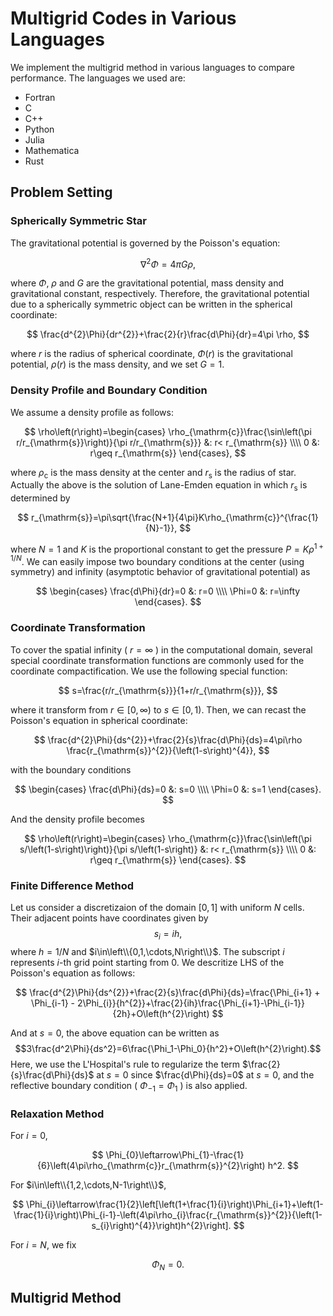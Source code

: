 #  Multigrid Codes in Various Languages

We implement the multigrid method in various languages to compare performance. The languages we used are:
* Fortran
* C
* C++
* Python
* Julia
* Mathematica
* Rust

## Problem Setting

### Spherically Symmetric Star

The gravitational potential is governed by the Poisson's equation:

$$
\nabla^2 \Phi=4\pi G \rho,
$$

where $\Phi$, $\rho$ and $G$ are the gravitational potential, mass density and gravitational constant, respectively.
Therefore, the gravitational potential due to a spherically symmetric object can be written in the spherical coordinate:

$$
\frac{d^{2}\Phi}{dr^{2}}+\frac{2}{r}\frac{d\Phi}{dr}=4\pi \rho,
$$

where $r$ is the radius of spherical coordinate, $\Phi\left(r\right)$ is the gravitational potential, $\rho\left(r\right)$ is the mass density, and we set $G=1$.

### Density Profile and Boundary Condition

We assume a density profile as follows:

$$
    \rho\left(r\right)=\begin{cases}
        \rho_{\mathrm{c}}\frac{\sin\left(\pi r/r_{\mathrm{s}}\right)}{\pi r/r_{\mathrm{s}}} &: r< r_{\mathrm{s}}
        \\\\ 0 &: r\geq r_{\mathrm{s}}
    \end{cases},
$$

where $\rho_{\mathrm{c}}$ is the mass density at the center and $r_{\mathrm{s}}$ is the radius of star. Actually the above is the solution of Lane-Emden equation in which $r_{\mathrm{s}}$ is determined by

$$
    r_{\mathrm{s}}=\pi\sqrt{\frac{N+1}{4\pi}K\rho_{\mathrm{c}}^{\frac{1}{N}-1}},
$$

where $N=1$ and $K$ is the proportional constant to get the pressure $P=K\rho^{1+1/N}$. We can easily impose two boundary conditions at the center (using symmetry) and infinity (asymptotic behavior of gravitational potential) as

$$
    \begin{cases}
        \frac{d\Phi}{dr}=0 &: r=0
        \\\\ \Phi=0 &: r=\infty
    \end{cases}.
$$

### Coordinate Transformation
To cover the spatial infinity ( $r=\infty$ ) in the computational domain, several special coordinate transformation functions are commonly used for the coordinate compactification.
We use the following special function:

$$
    s=\frac{r/r_{\mathrm{s}}}{1+r/r_{\mathrm{s}}},
$$

where it transform from $r\in\left[0,\infty\right)$ to $s\in\left[0,1\right)$.
Then, we can recast the Poisson's equation in spherical coordinate:

$$
    \frac{d^{2}\Phi}{ds^{2}}+\frac{2}{s}\frac{d\Phi}{ds}=4\pi\rho \frac{r_{\mathrm{s}}^{2}}{\left(1-s\right)^{4}},
$$

with the boundary conditions

$$
    \begin{cases}
        \frac{d\Phi}{ds}=0 &: s=0
        \\\\ \Phi=0 &: s=1
    \end{cases}.
$$

And the density profile becomes

$$
    \rho\left(r\right)=\begin{cases}
        \rho_{\mathrm{c}}\frac{\sin\left(\pi s/\left(1-s\right)\right)}{\pi s/\left(1-s\right)} &: r< r_{\mathrm{s}}
        \\\\ 0 &: r\geq r_{\mathrm{s}}
    \end{cases}.
$$

### Finite Difference Method
Let us consider a discretizaion of the domain $[0,1]$ with uniform $N$ cells. Their adjacent points have coordinates given by
$$s_{i}=ih,$$
where $h=1/N$ and $i\in\left\\{0,1,\cdots,N\right\\}$. The subscript $i$ represents $i$-th grid point starting from $0$. We descritize LHS of the Poisson's equation as follows:

$$
    \frac{d^{2}\Phi}{ds^{2}}+\frac{2}{s}\frac{d\Phi}{ds}=\frac{\Phi_{i+1} + \Phi_{i-1} - 2\Phi_{i}}{h^{2}}+\frac{2}{ih}\frac{\Phi_{i+1}-\Phi_{i-1}}{2h}+O\left(h^{2}\right)
$$

And at $s=0$, the above equation can be written as
$$3\frac{d^2\Phi}{ds^2}=6\frac{\Phi_1-\Phi_0}{h^2}+O\left(h^{2}\right).$$
Here, we use the L'Hospital's rule to regularize the term $\frac{2}{s}\frac{d\Phi}{ds}$ at $s=0$ since $\frac{d\Phi}{ds}=0$ at $s=0$, and the reflective boundary condition ( $\Phi_{-1}=\Phi_{1}$ ) is also applied.

### Relaxation Method
For $i=0$,

$$
    \Phi_{0}\leftarrow\Phi_{1}-\frac{1}{6}\left(4\pi\rho_{\mathrm{c}}r_{\mathrm{s}}^{2}\right) h^2.
$$

For $i\in\left\\{1,2,\cdots,N-1\right\\}$,

$$
    \Phi_{i}\leftarrow\frac{1}{2}\left[\left(1+\frac{1}{i}\right)\Phi_{i+1}+\left(1-\frac{1}{i}\right)\Phi_{i-1}-\left(4\pi\rho_{i}\frac{r_{\mathrm{s}}^{2}}{\left(1-s_{i}\right)^{4}}\right)h^{2}\right].
$$

For $i=N$, we fix

$$
    \Phi_{N}=0.
$$


## Multigrid Method
